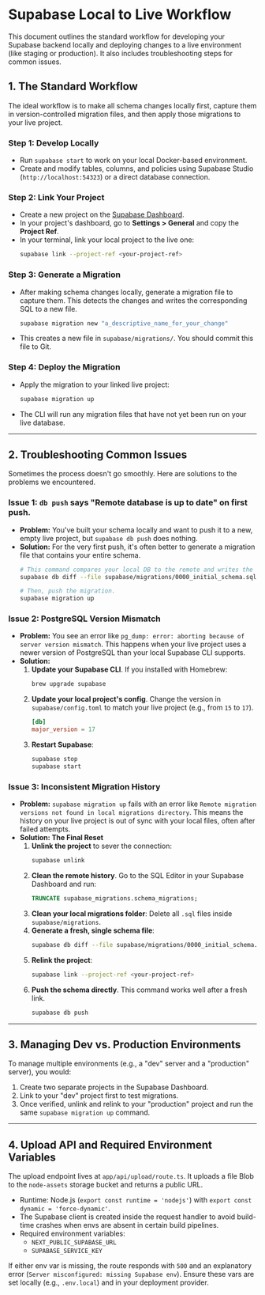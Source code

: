 # Supabase Local to Live Workflow

This document outlines the standard workflow for developing your Supabase backend locally and deploying changes to a live environment (like staging or production). It also includes troubleshooting steps for common issues.

## 1. The Standard Workflow

The ideal workflow is to make all schema changes locally first, capture them in version-controlled migration files, and then apply those migrations to your live project.

### Step 1: Develop Locally
- Run `supabase start` to work on your local Docker-based environment.
- Create and modify tables, columns, and policies using Supabase Studio (`http://localhost:54323`) or a direct database connection.

### Step 2: Link Your Project
- Create a new project on the [Supabase Dashboard](https://supabase.com/dashboard).
- In your project's dashboard, go to **Settings > General** and copy the **Project Ref**.
- In your terminal, link your local project to the live one:
  ```bash
  supabase link --project-ref <your-project-ref>
  ```

### Step 3: Generate a Migration
- After making schema changes locally, generate a migration file to capture them. This detects the changes and writes the corresponding SQL to a new file.
  ```bash
  supabase migration new "a_descriptive_name_for_your_change"
  ```
- This creates a new file in `supabase/migrations/`. You should commit this file to Git.

### Step 4: Deploy the Migration
- Apply the migration to your linked live project:
  ```bash
  supabase migration up
  ```
- The CLI will run any migration files that have not yet been run on your live database.

---

## 2. Troubleshooting Common Issues

Sometimes the process doesn't go smoothly. Here are solutions to the problems we encountered.

### Issue 1: `db push` says "Remote database is up to date" on first push.

- **Problem:** You've built your schema locally and want to push it to a new, empty live project, but `supabase db push` does nothing.
- **Solution:** For the very first push, it's often better to generate a migration file that contains your entire schema.
  ```bash
  # This command compares your local DB to the remote and writes the difference to a file.
  supabase db diff --file supabase/migrations/0000_initial_schema.sql
  
  # Then, push the migration.
  supabase migration up
  ```

### Issue 2: PostgreSQL Version Mismatch

- **Problem:** You see an error like `pg_dump: error: aborting because of server version mismatch`. This happens when your live project uses a newer version of PostgreSQL than your local Supabase CLI supports.
- **Solution:**
  1. **Update your Supabase CLI**. If you installed with Homebrew:
     ```bash
     brew upgrade supabase
     ```
  2. **Update your local project's config**. Change the version in `supabase/config.toml` to match your live project (e.g., from `15` to `17`).
     ```toml
     [db]
     major_version = 17
     ```
  3. **Restart Supabase**:
     ```bash
     supabase stop
     supabase start
     ```

### Issue 3: Inconsistent Migration History

- **Problem:** `supabase migration up` fails with an error like `Remote migration versions not found in local migrations directory`. This means the history on your live project is out of sync with your local files, often after failed attempts.
- **Solution: The Final Reset**
  1. **Unlink the project** to sever the connection:
     ```bash
     supabase unlink
     ```
  2. **Clean the remote history**. Go to the SQL Editor in your Supabase Dashboard and run:
     ```sql
     TRUNCATE supabase_migrations.schema_migrations;
     ```
  3. **Clean your local migrations folder**: Delete all `.sql` files inside `supabase/migrations`.
  4. **Generate a fresh, single schema file**:
     ```bash
     supabase db diff --file supabase/migrations/0000_initial_schema.sql
     ```
  5. **Relink the project**:
     ```bash
     supabase link --project-ref <your-project-ref>
     ```
  6. **Push the schema directly**. This command works well after a fresh link.
     ```bash
     supabase db push
     ```

---

## 3. Managing Dev vs. Production Environments

To manage multiple environments (e.g., a "dev" server and a "production" server), you would:
1. Create two separate projects in the Supabase Dashboard.
2. Link to your "dev" project first to test migrations.
3. Once verified, unlink and relink to your "production" project and run the same `supabase migration up` command.

---

## 4. Upload API and Required Environment Variables

The upload endpoint lives at `app/api/upload/route.ts`. It uploads a file Blob to the `node-assets` storage bucket and returns a public URL.

- Runtime: Node.js (`export const runtime = 'nodejs'`) with `export const dynamic = 'force-dynamic'`.
- The Supabase client is created inside the request handler to avoid build-time crashes when envs are absent in certain build pipelines.
- Required environment variables:
  - `NEXT_PUBLIC_SUPABASE_URL`
  - `SUPABASE_SERVICE_KEY`

If either env var is missing, the route responds with `500` and an explanatory error (`Server misconfigured: missing Supabase env`). Ensure these vars are set locally (e.g., `.env.local`) and in your deployment provider.

